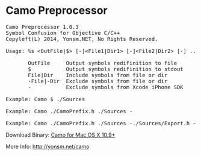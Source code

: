 
Camo Preprocessor
======
<pre>
Camo Preprocessor 1.0.3
Symbol Confusion for Objective C/C++
Copyleft(L) 2014, Yonsm.NET, No Rights Reserved.

Usage: %s &lt;OutFile|$&gt; [-]&lt;File1|Dir1&gt; [-]&lt;File2|Dir2&gt; [-] ...

       OutFile     Output symbols redifinition to file
       $           Output symbols redifinition to stdout
       File|Dir    Include symbols from file or dir
       -File|-Dir  Exclude symbols from file or dir
       -           Exclude symbols from Xcode iPhone SDK

Example: Camo $ ./Sources

Example: Camo ./CamoPrefix.h ./Sources -

Example: Camo ./CamoPrefix.h ./Sources -./Sources/Export.h -./Pods -
</pre>

Download Binary: [Camo for Mac OS X 10.9+](https://raw.githubusercontent.com/Yonsm/Camo/master/Release/Camo)

More Info: <http://yonsm.net/camo>
